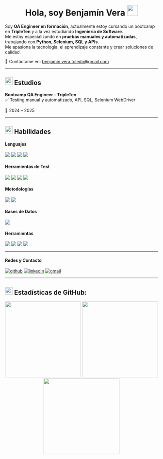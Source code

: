 <h1 align="center"><b>Hola, soy Benjamín Vera </b><img src="https://media.giphy.com/media/hvRJCLFzcasrR4ia7z/giphy.gif" width="35"></h1>  

Soy **QA Engineer en formación**, actualmente estoy cursando un bootcamp en **TripleTen** y a la vez estudiando **Ingeniería de Software**.  
Me estoy especializando en **pruebas manuales y automatizadas**, trabajando con **Python, Selenium, SQL y APIs**.  
Me apasiona la tecnología, el aprendizaje constante y crear soluciones de calidad.  

📩 Contáctame en: <a href="mailto:benjamin.vera.toledo@gmail.com">benjamin.vera.toledo@gmail.com</a>  

---

<h2>
  <img src="https://media4.giphy.com/media/v1.Y2lkPTc5MGI3NjExY3l0cWxnMHdtc2lsYXV5bG9zMmQ5ZHgya3Jrdjc1Zng0a3NlbnRkbSZlcD12MV9pbnRlcm5hbF9naWZfYnlfaWQmY3Q9cw/pGnNhScvs9Udt1WSkA/giphy.gif" width="25px">
  Estudios
</h2>

**Bootcamp QA Engineer – TripleTen** <br/>
✅ Testing manual y automatizado, API, SQL, Selenium WebDriver <br/>  
📅 2024 – 2025 <br/>

---

<h2><img src="https://media.giphy.com/media/QssGEmpkyEOhBCb7e1/giphy.gif" width="25px">  Habilidades</h2>

<h4>Lenguajes</h4>
<span> 
  <img src="https://img.shields.io/badge/Python-3776AB?style=for-the-badge&logo=python&logoColor=white">
  <img src="https://img.shields.io/badge/SQL-003B57?style=for-the-badge&logo=databricks&logoColor=white">
  <img src="https://img.shields.io/badge/HTML5-E34F26?style=for-the-badge&logo=html5&logoColor=white">
  <img src="https://img.shields.io/badge/CSS3-1572B6?style=for-the-badge&logo=css3&logoColor=white">
</span>  

<h4>Herramientas de Test</h4>
<span>
  <img src="https://img.shields.io/badge/Selenium-43B02A?style=for-the-badge&logo=selenium&logoColor=white">
  <img src="https://img.shields.io/badge/Postman-FF6C37?style=for-the-badge&logo=postman&logoColor=white">
  <img src="https://img.shields.io/badge/Pytest-0A9EDC?style=for-the-badge&logo=pytest&logoColor=white">
  <img src="https://img.shields.io/badge/JIRA-0052CC?style=for-the-badge&logo=jira&logoColor=white">
</span>  

<h4>Metodologías</h4>
<span>
  <img src="https://img.shields.io/badge/Scrum-6DB33F?style=for-the-badge&logo=scrumalliance&logoColor=white">
  <img src="https://img.shields.io/badge/Agile-2496ED?style=for-the-badge&logo=agile&logoColor=white">
</span>

<h4>Bases de Datos</h4>
<span>
  <img src="https://img.shields.io/badge/PostgreSQL-316192?style=for-the-badge&logo=postgresql&logoColor=white">
</span>

<h4>Herramientas</h4>
<span>
  <img src="https://img.shields.io/badge/Git-F05032?style=for-the-badge&logo=git&logoColor=white">
  <img src="https://img.shields.io/badge/GitHub-181717?style=for-the-badge&logo=github&logoColor=white">
  <img src="https://img.shields.io/badge/Linux-FCC624?style=for-the-badge&logo=linux&logoColor=black">
  <img src="https://img.shields.io/badge/Bash-4EAA25?style=for-the-badge&logo=gnubash&logoColor=white">
</span>

---

<h4> Redes y Contacto</h4>
<p>
<a href="https://github.com/Benjamin-vera-QA" target="_blank"><img alt="github"  src="https://img.shields.io/badge/GitHub-181717?style=for-the-badge&logo=github&logoColor=white"></a>
<a href="https://www.linkedin.com/in/benjamin-vera-qa" target="_blank"><img  alt="linkedin"  src="https://img.shields.io/badge/LinkedIn-0A66C2?style=for-the-badge&logo=linkedin&logoColor=white"></a>
<a href="mailto:benjamin.vera.toledo@gmail.com" target="_blank"><img  alt="gmail"  src="https://img.shields.io/badge/Gmail-D14836?style=for-the-badge&logo=gmail&logoColor=white"></a>
</p>

---

<h2><img src="https://media.giphy.com/media/cj87CxfRtrUifF3Ryk/giphy.gif" width="25px">  Estadísticas de GitHub:</h2>  

<div align="center">
 <img src="https://github-readme-stats.vercel.app/api?username=benjavt&show_icons=true&theme=tokyonight&locale=es&custom_title=Estadísticas%20de%20Benjamín" height="250"/>
  <img src="https://github-readme-streak-stats.herokuapp.com/?user=benjavt&theme=material-palenight" height="250"/>
  <img src="https://github-readme-stats.vercel.app/api/top-langs/?username=benjavt&layout=compact&theme=tokyonight&hide_border=false" height="250" />
</div>


